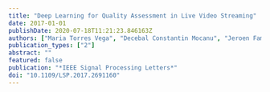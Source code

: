 ```yaml
---
title: "Deep Learning for Quality Assessment in Live Video Streaming"
date: 2017-01-01
publishDate: 2020-07-18T11:21:23.846163Z
authors: ["Maria Torres Vega", "Decebal Constantin Mocanu", "Jeroen Famaey", "Stavros Stavrou", "Antonio Liotta"]
publication_types: ["2"]
abstract: ""
featured: false
publication: "*IEEE Signal Processing Letters*"
doi: "10.1109/LSP.2017.2691160"
---
```


